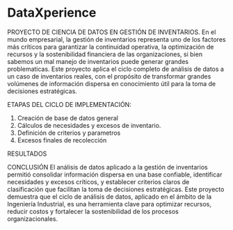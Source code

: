 # DataXperience
PROYECTO DE CIENCIA DE DATOS EN GESTIÓN DE INVENTARIOS.
En el mundo empresarial, la gestión de inventarios representa uno de los factores más críticos para garantizar la continuidad operativa, la optimización de recursos y la sostenibilidad financiera de las organizaciones, si bien sabemos un mal manejo de inventarios puede generar grandes problematicas.
Este proyecto aplica el ciclo completo de análisis de datos a un caso de inventarios reales, con el propósito de transformar grandes volúmenes de información dispersa en conocimiento útil para la toma de decisiones estratégicas.

ETAPAS DEL CICLO DE IMPLEMENTACIÓN:
1. Creación de base de datos general
2. Cálculos de necesidades y excesos de inventario.
3. Definición de criterios y parametros
4. Excesos finales de recolección

RESULTADOS 

CONCLUSIÓN 
El análisis de datos aplicado a la gestión de inventarios permitió consolidar información dispersa en una base confiable, identificar necesidades y excesos críticos, y establecer criterios claros de clasificación que facilitan la toma de decisiones estratégicas. Este proyecto demuestra que el ciclo de análisis de datos, aplicado en el ámbito de la Ingeniería Industrial, es una herramienta clave para optimizar recursos, reducir costos y fortalecer la sostenibilidad de los procesos organizacionales.
